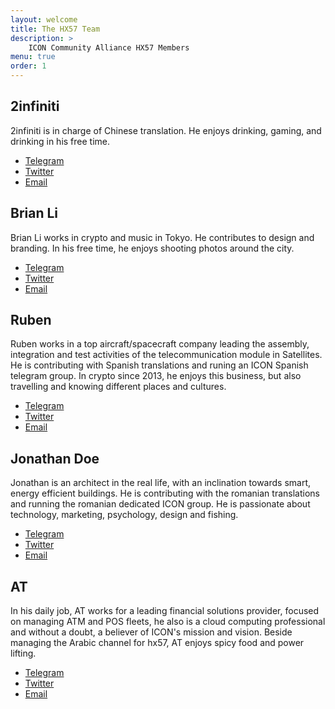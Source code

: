 ```yaml
---
layout: welcome
title: The HX57 Team
description: >
    ICON Community Alliance HX57 Members
menu: true
order: 1
---
```


<aside class="about related mt4 mb4" role="complementary">
<div class="author mt4">
  <hy-img  
    src="/assets/img/2infiniti100.png"
    class="avatar"
    alt="2infiniti"
    srcset="/assets/img/2infiniti100.png, /assets/img/2infiniti208.jpg" 
    root-margin="512px"
  >
    <span class="loading" slot="loading" hidden>
      <span class="icon-cog"></span>
    </span>
  </hy-img>
  
  <h2  class="page-title hr">2infiniti</h2>

<p>2infiniti is in charge of Chinese translation. He enjoys drinking, gaming, and drinking in his free time.</p>

<div class="sidebar-social">
<ul>
  <li>
    <a href="https://t.me/msg2infiniti" title="Telegram" class="no-mark-external" target="_blank">
      <span class="icon-telegram"></span>
      <span class="sr-only">Telegram</span>
    </a>
  </li>
  <li>
    <a href="https://twitter.com/2infiniti" title="Twitter" class="no-mark-external" target="_blank">
      <span class="icon-twitter"></span>
      <span class="sr-only">Twitter</span>
    </a>
  </li> 
  <li>
    <a href="mailto:2infiniti@gmail.com" title="Twitter" class="no-mark-external" target="_blank">
      <span class="icon-mail"></span>
      <span class="sr-only">Email</span>
    </a>
  </li>   
</ul>
</div>
</div>
</aside>

<aside class="about related mt4 mb4" role="complementary">
<div class="author mt4">
  <hy-img  
    src="/assets/img/brian.jpg"
    class="avatar"
    alt="2infiniti"
    srcset="/assets/img/brian.jpg, /assets/img/brian.jpg" 
    root-margin="512px"
  >
    <span class="loading" slot="loading" hidden>
      <span class="icon-cog"></span>
    </span>
  </hy-img>
  
  <h2  class="page-title hr">Brian Li</h2>

<p>Brian Li works in crypto and music in Tokyo. He contributes to design and branding. In his free time, he enjoys shooting photos around the city.</p>

<div class="sidebar-social">
<ul>
  <li>
    <a href="https://t.me/DecryptoBL" title="Telegram" class="no-mark-external" target="_blank">
      <span class="icon-telegram"></span>
      <span class="sr-only">Telegram</span>
    </a>
  </li>
  <li>
    <a href="https://twitter.com/DecryptoBL" title="Twitter" class="no-mark-external" target="_blank">
      <span class="icon-twitter"></span>
      <span class="sr-only">Twitter</span>
    </a>
  </li> 
  <li>
    <a href="mailto:brian@decrypto.net" title="Email" class="no-mark-external" target="_blank">
      <span class="icon-mail"></span>
      <span class="sr-only">Email</span>
    </a>
  </li>   
</ul>
</div>
</div>
</aside>


<aside class="about related mt4 mb4" role="complementary">
<div class="author mt4">
  <hy-img  
    src="/assets/img/brian.jpg"
    class="avatar"
    alt="2infiniti"
    srcset="/assets/img/brian.jpg, /assets/img/ruben.jpg" 
    root-margin="512px"
  >
    <span class="loading" slot="loading" hidden>
      <span class="icon-cog"></span>
    </span>
  </hy-img>
  
  <h2  class="page-title hr">Ruben</h2>

<p>Ruben works in a top aircraft/spacecraft company leading the assembly, integration and test activities of the telecommunication module in Satellites. He is contributing with Spanish translations and runing an ICON Spanish telegram group. In crypto since 2013, he enjoys this business, but also travelling and knowing different places and cultures.</p>

<div class="sidebar-social">
<ul>
  <li>
    <a href="https://t.me/NapiaRLT" title="Telegram" class="no-mark-external" target="_blank">
      <span class="icon-telegram"></span>
      <span class="sr-only">Telegram</span>
    </a>
  </li>
  <li>
    <a href="https://twitter.com/NapiaRLT" title="Twitter" class="no-mark-external" target="_blank">
      <span class="icon-twitter"></span>
      <span class="sr-only">Twitter</span>
    </a>
  </li> 
  <li>
    <a href="mailto:rllorca77@gmail.com" title="Email" class="no-mark-external" target="_blank">
      <span class="icon-mail"></span>
      <span class="sr-only">Email</span>
    </a>
  </li>   
</ul>
</div>
</div>
</aside>



<aside class="about related mt4 mb4" role="complementary">
<div class="author mt4">
  <hy-img  
    src="/assets/img/brian.jpg"
    class="avatar"
    alt="2infiniti"
    srcset="/assets/img/brian.jpg, /assets/img/jonathan.jpg" 
    root-margin="512px"
  >
    <span class="loading" slot="loading" hidden>
      <span class="icon-cog"></span>
    </span>
  </hy-img>
  
  <h2  class="page-title hr">Jonathan Doe</h2>

<p>Jonathan is an architect in the real life, with an inclination towards smart, energy efficient buildings. He is contributing with the romanian translations and running the romanian dedicated ICON group. He is passionate about technology, marketing, psychology, design and fishing.</p>

<div class="sidebar-social">
<ul>
  <li>
    <a href="https://t.me/JonathanDoe" title="Telegram" class="no-mark-external" target="_blank">
      <span class="icon-telegram"></span>
      <span class="sr-only">Telegram</span>
    </a>
  </li>
  <li>
    <a href="https://twitter.com/JonathanlDoe" title="Twitter" class="no-mark-external" target="_blank">
      <span class="icon-twitter"></span>
      <span class="sr-only">Twitter</span>
    </a>
  </li> 
  <li>
    <a href="mailto:jonathanldoe@protonmail.ch" title="Email" class="no-mark-external" target="_blank">
      <span class="icon-mail"></span>
      <span class="sr-only">Email</span>
    </a>
  </li>   
</ul>
</div>
</div>
</aside>
  


<aside class="about related mt4 mb4" role="complementary">
<div class="author mt4">
  <hy-img  
    src="/assets/img/brian.jpg"
    class="avatar"
    alt="2infiniti"
    srcset="/assets/img/brian.jpg, /assets/img/AT.jpg" 
    root-margin="512px"
  >
    <span class="loading" slot="loading" hidden>
      <span class="icon-cog"></span>
    </span>
  </hy-img>
  
  <h2  class="page-title hr">AT</h2>

<p>In his daily job, AT works for a leading financial solutions provider, focused on managing ATM and POS fleets, he also is a cloud computing professional and without a doubt, a believer of ICON's mission and vision. Beside managing the Arabic channel for hx57, AT enjoys spicy food and power lifting.</p>

<div class="sidebar-social">
<ul>
  <li>
    <a href="#" title="Telegram" class="no-mark-external" target="_blank">
      <span class="icon-telegram"></span>
      <span class="sr-only">Telegram</span>
    </a>
  </li>
  <li>
    <a href="https://twitter.com/mota553 " title="Twitter" class="no-mark-external" target="_blank">
      <span class="icon-twitter"></span>
      <span class="sr-only">Twitter</span>
    </a>
  </li> 
  <li>
    <a href="mailto:alaa_3001@hotmail.com" title="Email" class="no-mark-external" target="_blank">
      <span class="icon-mail"></span>
      <span class="sr-only">Email</span>
    </a>
  </li>   
</ul>
</div>
</div>
</aside>
  


